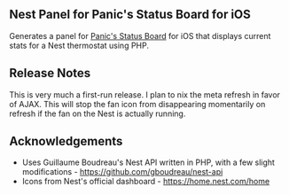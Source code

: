 Nest Panel for Panic's Status Board for iOS
---

Generates a panel for <a href="http://panic.com/statusboard/">Panic's Status Board</a> for iOS that displays current stats for a Nest thermostat using PHP.

Release Notes
---
This is very much a first-run release. I plan to nix the meta refresh in favor of AJAX. This will stop the fan icon from disappearing momentarily on refresh if the fan on the Nest is actually running.

Acknowledgements
---
* Uses Guillaume Boudreau's Nest API written in PHP, with a few slight modifications - https://github.com/gboudreau/nest-api
* Icons from Nest's official dashboard - https://home.nest.com/home
